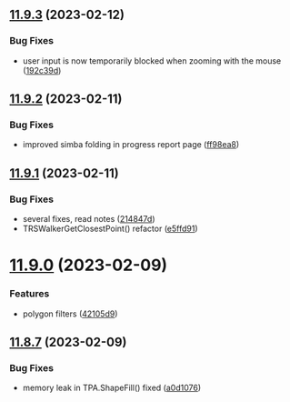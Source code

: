 ## [11.9.3](https://github.com/Torwent/WaspLib/compare/v11.9.2...v11.9.3) (2023-02-12)


### Bug Fixes

* user input is now temporarily blocked when zooming with the mouse ([192c39d](https://github.com/Torwent/WaspLib/commit/192c39d84a09d50c72571f7898ce8d93631bece7))



## [11.9.2](https://github.com/Torwent/WaspLib/compare/v11.9.1...v11.9.2) (2023-02-11)


### Bug Fixes

* improved simba folding in progress report page ([ff98ea8](https://github.com/Torwent/WaspLib/commit/ff98ea8c3e6623c692201ea3fd5051ff33405416))



## [11.9.1](https://github.com/Torwent/WaspLib/compare/v11.9.0...v11.9.1) (2023-02-11)


### Bug Fixes

* several fixes, read notes ([214847d](https://github.com/Torwent/WaspLib/commit/214847d6d1539eb799e20e1057592c475fb4fedb))
* TRSWalkerGetClosestPoint() refactor ([e5ffd91](https://github.com/Torwent/WaspLib/commit/e5ffd91dd9b4e47fe673802061e8490d4641ec93))



# [11.9.0](https://github.com/Torwent/WaspLib/compare/v11.8.7...v11.9.0) (2023-02-09)


### Features

* polygon filters ([42105d9](https://github.com/Torwent/WaspLib/commit/42105d9766299301d1aeaa5a14f00af31823948d))



## [11.8.7](https://github.com/Torwent/WaspLib/compare/v11.8.6...v11.8.7) (2023-02-09)


### Bug Fixes

* memory leak in TPA.ShapeFill() fixed ([a0d1076](https://github.com/Torwent/WaspLib/commit/a0d10765c4318a225411ee43b23c597f03d3a9da))



